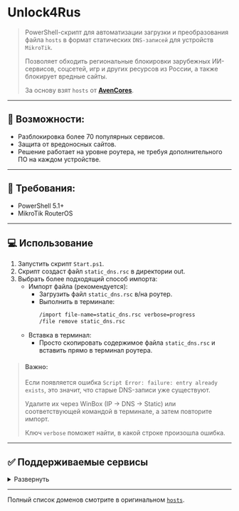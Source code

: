 # Unlock4Rus

> PowerShell-скрипт для автоматизации загрузки и преобразования файла `hosts` в формат статических `DNS-записей` для
> устройств `MikroTik`.
>
> Позволяет обходить региональные блокировки зарубежных ИИ-сервисов, соцсетей, игр и других ресурсов из России, а также
> блокирует вредные сайты.
>
> За основу взят `hosts` от **[AvenCores](https://github.com/AvenCores/Unlock_AI_and_EN_Services_for_Russia)**.

---

## 🌟 Возможности:

- Разблокировка более 70 популярных сервисов.
- Защита от вредоносных сайтов.
- Решение работает на уровне роутера, не требуя дополнительного ПО на каждом устройстве.

---

## 🎯 Требования:

- PowerShell 5.1+
- MikroTik RouterOS

---

## 💻 Использование

1. Запустить скрипт `Start.ps1`.
2. Скрипт создаст файл `static_dns.rsc` в директории out.
3. Выбрать более подходящий способ импорта:
    * Импорт файла (рекомендуется):
        - Загрузить файл `static_dns.rsc` в/на роутер.
        - Выполнить в терминале:
          ``` bash
          /import file-name=static_dns.rsc verbose=progress
          /file remove static_dns.rsc
          ```
    * Вставка в терминал:
        - Просто скопировать содержимое файла `static_dns.rsc` и вставить прямо в терминал роутера.

> #### Важно:
> Если появляется ошибка `Script Error: failure: entry already exists`, это значит, что старые DNS-записи уже
> существуют.
>
> Удалите их через WinBox (IP -> DNS -> Static) или соответствующей командой в терминале, а затем повторите импорт.
>
> Ключ `verbose` поможет найти, в какой строке произошла ошибка.

---

## ✅ Поддерживаемые сервисы

<details>
  <summary>Развернуть</summary>

### 🛠️ Разработка

- GitHub (API & Copilot)
- JetBrains (Datalore, Plugins, CDN)
- Google AI API

### 🧠 ИИ-сервисы

- ChatGPT / OpenAI (включая Sora)
- Claude
- Grok
- Gemini
- Google AI Studio / NotebookLM / Labs
- Microsoft Copilot
- GitHub Copilot

### 🎵 Музыка

- Spotify
- Tidal
- Deezer

### 📱 Социальные сети

- Instagram
- TikTok
- Truth Social
- Guilded
- 4PDA

### 📈 Продуктивность

- Notion
- Canva
- Intel
- Dell
- Weather.com
- Imgur
- Web Archive

### 🚫 Блокировка вредных сайтов

* Скримеры: `only-fans.*`, `onlyfans.wtf`
* IP-логгеры: `iplogger.org`, `grabify.org` и др.

</details>

---

Полный список доменов смотрите в оригинальном
[`hosts`](https://github.com/AvenCores/Unlock_AI_and_EN_Services_for_Russia/blob/main/source/system/etc/hosts).
